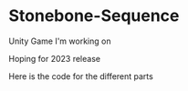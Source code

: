 # Stonebone-Sequence

Unity Game I'm working on

Hoping for 2023 release

Here is the code for the different parts
